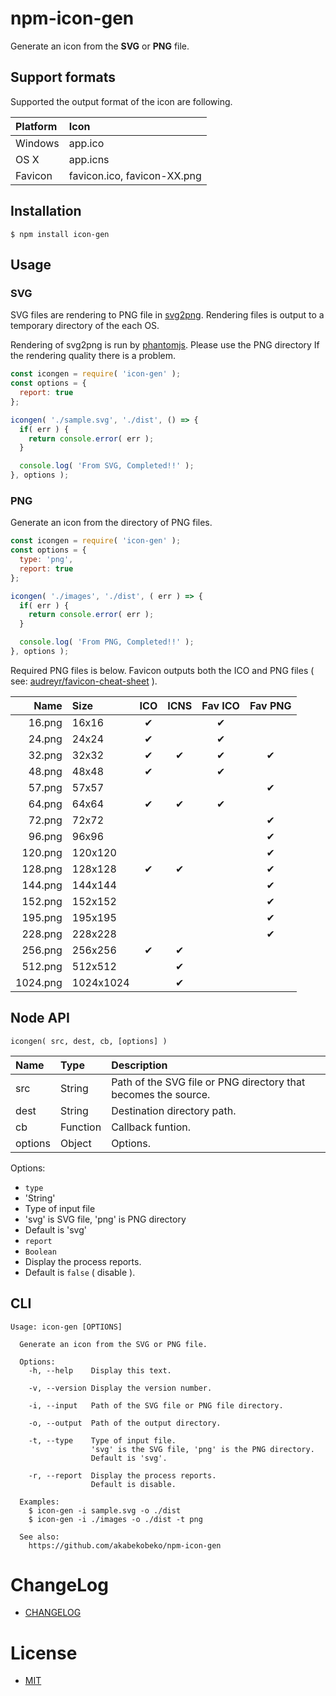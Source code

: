 # npm-icon-gen

Generate an icon from the **SVG** or **PNG** file.

## Support formats

Supported the output format of the icon are following.

| Platform | Icon |
|:--|:--|
| Windows | app.ico |
| OS X | app.icns |
| Favicon | favicon.ico, favicon-XX.png |

## Installation

```
$ npm install icon-gen
```

## Usage

### SVG

SVG files are rendering to PNG file in [svg2png](https://www.npmjs.com/package/svg2png). Rendering files is output to a temporary directory of the each OS.

Rendering of svg2png is run by [phantomjs](https://www.npmjs.com/package/phantomjs). Please use the PNG directory If the rendering quality there is a problem.

```js
const icongen = require( 'icon-gen' );
const options = {
  report: true
};

icongen( './sample.svg', './dist', () => {
  if( err ) {
    return console.error( err );
  }

  console.log( 'From SVG, Completed!!' );
}, options );
```

### PNG

Generate an icon from the directory of PNG files.

```js
const icongen = require( 'icon-gen' );
const options = {
  type: 'png',
  report: true
};

icongen( './images', './dist', ( err ) => {
  if( err ) {
    return console.error( err );
  }

  console.log( 'From PNG, Completed!!' );
}, options );
```

Required PNG files is below. Favicon outputs both the ICO and PNG files ( see: [audreyr/favicon-cheat-sheet](https://github.com/audreyr/favicon-cheat-sheet) ).

| Name | Size | ICO | ICNS | Fav ICO | Fav PNG |
|---------:|:----------|:--------:|:--------:|:--------:|:--------:|
|   16.png |     16x16 | &#10004; |          | &#10004; |          |
|   24.png |     24x24 | &#10004; |          | &#10004; |          |
|   32.png |     32x32 | &#10004; | &#10004; | &#10004; | &#10004; |
|   48.png |     48x48 | &#10004; |          | &#10004; |          |
|   57.png |     57x57 |          |          |          | &#10004; |
|   64.png |     64x64 | &#10004; | &#10004; | &#10004; |          |
|   72.png |     72x72 |          |          |          | &#10004; |
|   96.png |     96x96 |          |          |          | &#10004; |
|  120.png |   120x120 |          |          |          | &#10004; |
|  128.png |   128x128 | &#10004; | &#10004; |          | &#10004; |
|  144.png |   144x144 |          |          |          | &#10004; |
|  152.png |   152x152 |          |          |          | &#10004; |
|  195.png |   195x195 |          |          |          | &#10004; |
|  228.png |   228x228 |          |          |          | &#10004; |
|  256.png |   256x256 | &#10004; | &#10004; |          |          |
|  512.png |   512x512 |          | &#10004; |          |          |
| 1024.png | 1024x1024 |          | &#10004; |          |          |


## Node API

`icongen( src, dest, cb, [options] )`

| Name | Type | Description |
|:--------|:--|:--|
|     src |   String | Path of the SVG file or PNG directory that becomes the source. |
|    dest |   String | Destination directory path. |
|      cb | Function | Callback funtion. |
| options |   Object | Options. |

Options:

* `type`
 * 'String'
 * Type of input file
 * 'svg' is SVG file, 'png' is PNG directory
 * Default is 'svg'
* `report`
 * `Boolean`
 * Display the process reports.
 * Default is `false` ( disable ).

## CLI

```
Usage: icon-gen [OPTIONS]

  Generate an icon from the SVG or PNG file.

  Options:
    -h, --help    Display this text.

    -v, --version Display the version number.

    -i, --input   Path of the SVG file or PNG file directory.

    -o, --output  Path of the output directory.

    -t, --type    Type of input file.
                  'svg' is the SVG file, 'png' is the PNG directory.
                  Default is 'svg'.

    -r, --report  Display the process reports.
                  Default is disable.

  Examples:
    $ icon-gen -i sample.svg -o ./dist
    $ icon-gen -i ./images -o ./dist -t png

  See also:
    https://github.com/akabekobeko/npm-icon-gen
```

# ChangeLog

* [CHANGELOG](CHANGELOG.md)

# License

* [MIT](LICENSE.txt)
